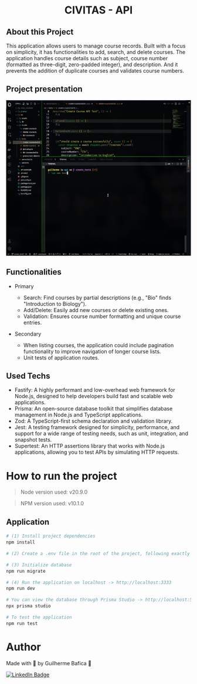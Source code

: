 <h1 align="center">CIVITAS - API</h1>

## About this Project

This application allows users to manage course records. Built with a focus on simplicity, it has functionalities to add, search, and delete courses.
The application handles course details such as subject, course number (formatted as three-digit, zero-padded integer), and description. And it prevents the addition of duplicate courses and validates course numbers.

## Project presentation

<img
  alt="Civitas API"
  title="Civitas API' presentation gif"
  src="./src/assets/presentationGif2.gif"
  height="425"
/>

## Functionalities

- Primary

  - Search: Find courses by partial descriptions (e.g., "Bio" finds "Introduction to Biology").
  - Add/Delete: Easily add new courses or delete existing ones.
  - Validation: Ensures course number formatting and unique course entries.

- Secondary

  - When listing courses, the application could include pagination functionality to improve navigation of longer course lists.
  - Unit tests of application routes.

## Used Techs

- Fastify: A highly performant and low-overhead web framework for Node.js, designed to help developers build fast and scalable web applications.
- Prisma: An open-source database toolkit that simplifies database management in Node.js and TypeScript applications.
- Zod: A TypeScript-first schema declaration and validation library.
- Jest: A testing framework designed for simplicity, performance, and support for a wide range of testing needs, such as unit, integration, and snapshot tests.
- Supertest: An HTTP assertions library that works with Node.js applications, allowing you to test APIs by simulating HTTP requests.

# How to run the project

> Node version used: v20.9.0

> NPM version used: v10.1.0

## Application

```bash
# (1) Install project dependencies
npm install
```

```bash
# (2) Create a .env file in the root of the project, following exactly the example of the .env.example file
```

```bash
# (3) Initialize database
npm run migrate
```

```bash
# (4) Run the application on localhost -> http://localhost:3333
npm run dev
```

```bash
# You can view the database through Prisma Studio -> http://localhost:5555/
npx prisma studio
```

```bash
# To test the application
npm run test
```

# Author

Made with 💚 by Guilherme Bafica 👋

[![LinkedIn Badge](https://img.shields.io/badge/-GuilhermeBafica-blue?style=flat-square&logo=Linkedin&logoColor=white&link=https://www.linkedin.com/in/guilhermebafica/)](https://www.linkedin.com/in/guilhermebafica/)
